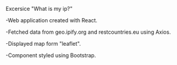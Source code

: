 Excersice "What is my ip?"

-Web application created with React. 

-Fetched data from geo.ipify.org and restcountries.eu using Axios.

-Displayed map form "leaflet".

-Component styled using Bootstrap.


    
